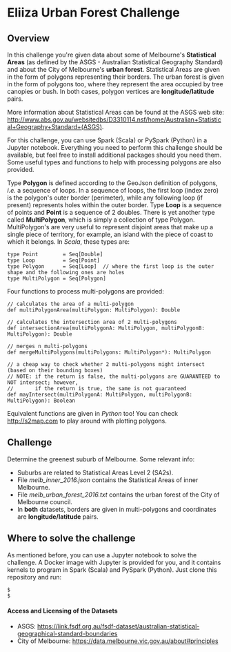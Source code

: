 # Eliiza Urban Forest Challenge

## Overview

In this challenge you're given data about some of Melbourne's **Statistical Areas** (as defined by the ASGS - Australian 
Statistical Geography Standard) and about the City of Melbourne's **urban forest**.  Statistical Areas are given in the form 
of polygons representing their borders.  The urban forest is given in the form of polygons too, where they represent 
the area occupied by tree canopies or bush.  In both cases, polygon vertices are **longitude/latitude** pairs.

More information about Statistical Areas can be found at the ASGS web site:
http://www.abs.gov.au/websitedbs/D3310114.nsf/home/Australian+Statistical+Geography+Standard+(ASGS).

For this challenge, you can use Spark (Scala) or PySpark (Python) in a Jupyter notebook.  Everything you need to perform this 
challenge should be available, but feel free to install additional packages should you need them.  Some useful types and 
functions to help with processing polygons are also provided.

Type **Polygon** is defined according to the GeoJson definition of polygons, *i.e.* a sequence of loops.  In a sequence of
loops, the first loop (index zero) is the polygon's outer border (perimeter), while any following loop (if present) represents 
holes within the outer border.  Type **Loop** is a sequence of points and **Point** is a sequence of 2 doubles.  There is yet 
another type called **MultiPolygon**, which is simply a collection of type Polygon.  MultiPolygon's are very useful to 
represent disjoint areas that make up a single piece of territory, for example, an island with the piece of coast to which it
belongs.  In *Scala*, these types are:

    type Point        = Seq[Double]
    type Loop         = Seq[Point]
    type Polygon      = Seq[Loop]  // where the first loop is the outer shape and the following ones are holes
    type MultiPolygon = Seq[Polygon]

Four functions to process multi-polygons are provided:

    // calculates the area of a multi-polygon
    def multiPolygonArea(multiPolygon: MultiPolygon): Double

    // calculates the intersection area of 2 multi-polygons
    def intersectionArea(multiPolygonA: MultiPolygon, multiPolygonB: MultiPolygon): Double

    // merges n multi-polygons
    def mergeMultiPolygons(multiPolygons: MultiPolygon*): MultiPolygon

    // a cheap way to check whether 2 multi-polygons might intersect (based on their bounding boxes)
    // NOTE: if the return is false, the multi-polygons are GUARANTEED to NOT intersect; however,
    //       if the return is true, the same is not guaranteed
    def mayIntersect(multiPolygonA: MultiPolygon, multiPolygonB: MultiPolygon): Boolean

Equivalent functions are given in *Python* too!  You can check http://s2map.com to play around with plotting polygons.

## Challenge

Determine the greenest suburb of Melbourne.  Some relevant info:
- Suburbs are related to Statistical Areas Level 2 (SA2s).
- File *melb_inner_2016.json* contains the Statistical Areas of inner Melbourne.
- File *melb_urban_forest_2016.txt* contains the urban forest of the City of Melbourne council.
- In **both** datasets, borders are given in multi-polygons and coordinates are **longitude/latitude** pairs.

## Where to solve the challenge

As mentioned before, you can use a Jupyter notebook to solve the challenge.  A Docker image with Jupyter is provided for you, 
and it contains kernels to program in Spark (Scala) and PySpark (Python).  Just clone this repository and run:

    $ 
    $

#### Access and Licensing of the Datasets

- ASGS: https://link.fsdf.org.au/fsdf-dataset/australian-statistical-geographical-standard-boundaries
- City of Melbourne: https://data.melbourne.vic.gov.au/about#principles
